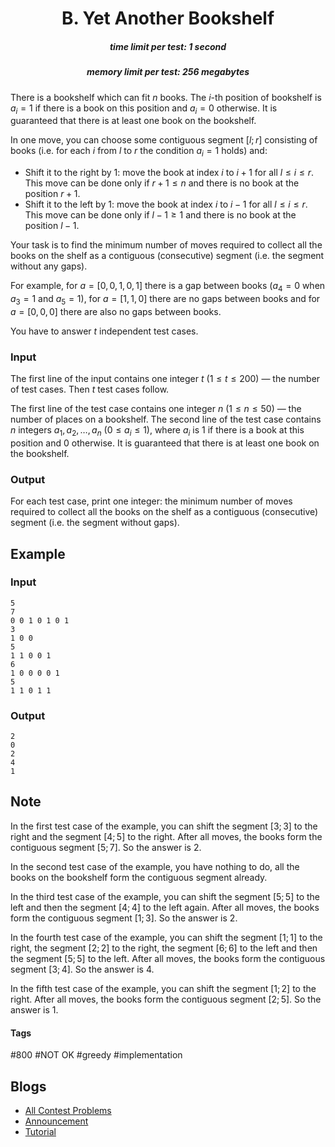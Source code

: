 <h1 style='text-align: center;'> B. Yet Another Bookshelf</h1>

<h5 style='text-align: center;'>time limit per test: 1 second</h5>
<h5 style='text-align: center;'>memory limit per test: 256 megabytes</h5>

There is a bookshelf which can fit $n$ books. The $i$-th position of bookshelf is $a_i = 1$ if there is a book on this position and $a_i = 0$ otherwise. It is guaranteed that there is at least one book on the bookshelf.

In one move, you can choose some contiguous segment $[l; r]$ consisting of books (i.e. for each $i$ from $l$ to $r$ the condition $a_i = 1$ holds) and:

* Shift it to the right by $1$: move the book at index $i$ to $i + 1$ for all $l \le i \le r$. This move can be done only if $r+1 \le n$ and there is no book at the position $r+1$.
* Shift it to the left by $1$: move the book at index $i$ to $i-1$ for all $l \le i \le r$. This move can be done only if $l-1 \ge 1$ and there is no book at the position $l-1$.

Your task is to find the minimum number of moves required to collect all the books on the shelf as a contiguous (consecutive) segment (i.e. the segment without any gaps).

For example, for $a = [0, 0, 1, 0, 1]$ there is a gap between books ($a_4 = 0$ when $a_3 = 1$ and $a_5 = 1$), for $a = [1, 1, 0]$ there are no gaps between books and for $a = [0, 0,0]$ there are also no gaps between books.

You have to answer $t$ independent test cases.

### Input

The first line of the input contains one integer $t$ ($1 \le t \le 200$) — the number of test cases. Then $t$ test cases follow.

The first line of the test case contains one integer $n$ ($1 \le n \le 50$) — the number of places on a bookshelf. The second line of the test case contains $n$ integers $a_1, a_2, \ldots, a_n$ ($0 \le a_i \le 1$), where $a_i$ is $1$ if there is a book at this position and $0$ otherwise. It is guaranteed that there is at least one book on the bookshelf.

### Output

For each test case, print one integer: the minimum number of moves required to collect all the books on the shelf as a contiguous (consecutive) segment (i.e. the segment without gaps).

## Example

### Input


```text
5
7
0 0 1 0 1 0 1
3
1 0 0
5
1 1 0 0 1
6
1 0 0 0 0 1
5
1 1 0 1 1
```
### Output


```text
2
0
2
4
1
```
## Note

In the first test case of the example, you can shift the segment $[3; 3]$ to the right and the segment $[4; 5]$ to the right. After all moves, the books form the contiguous segment $[5; 7]$. So the answer is $2$.

In the second test case of the example, you have nothing to do, all the books on the bookshelf form the contiguous segment already.

In the third test case of the example, you can shift the segment $[5; 5]$ to the left and then the segment $[4; 4]$ to the left again. After all moves, the books form the contiguous segment $[1; 3]$. So the answer is $2$.

In the fourth test case of the example, you can shift the segment $[1; 1]$ to the right, the segment $[2; 2]$ to the right, the segment $[6; 6]$ to the left and then the segment $[5; 5]$ to the left. After all moves, the books form the contiguous segment $[3; 4]$. So the answer is $4$.

In the fifth test case of the example, you can shift the segment $[1; 2]$ to the right. After all moves, the books form the contiguous segment $[2; 5]$. So the answer is $1$.



#### Tags 

#800 #NOT OK #greedy #implementation 

## Blogs
- [All Contest Problems](../Codeforces_Round_677_(Div._3).md)
- [Announcement](../blogs/Announcement.md)
- [Tutorial](../blogs/Tutorial.md)
